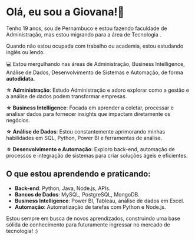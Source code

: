# Olá, eu sou a Giovana!🌟

Tenho 19 anos, sou de Pernambuco e estou fazendo faculdade de Administração, mas estou migrando para a área de Tecnologia .

Quando não estou ocupada com trabalho ou academia, estou estudando inglês ou lendo.

💻 Estou mergulhando nas áreas de Administração, Business Intelligence, Análise de Dados, Desenvolvimento de Sistemas e Automação, de forma **autodidata.**
 
**☆ Administração**: Estudo Administração e adoro explorar como a gestão e a análise de dados podem transformar empresas.

**☆ Business Intelligence**: Focada em aprender a coletar, processar e analisar dados para fornecer insights que impactam diretamente os negócios.

**☆ Análise de Dados**: Estou constantemente aprimorando minhas habilidades em SQL, Python, Power BI e ferramentas de análise.

**☆ Desenvolvimento e Automação**: Exploro back-end, automação de processos e integração de sistemas para criar soluções ágeis e eficientes.



## O que estou aprendendo e praticando:
- **Back-end**: Python, Java, Node.js, APIs.
- **Bancos de Dados**: MySQL, PostgreSQL, MongoDB.
- **Business Intelligence**: Power BI, Tableau, análise de dados em Excel.
- **Automação**: Automatização de tarefas com Python e Node.js.


Estou sempre em busca de novos aprendizados, construindo uma base sólida de conhecimento para futuramente ingressar no mercado de tecnologia!  :)

